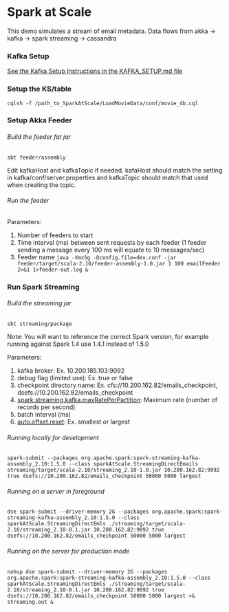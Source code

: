 # Spark at Scale
 
This demo simulates a stream of email metadata.  Data flows from akka -> kafka -> spark streaming -> cassandra

### Kafka Setup 

[See the Kafka Setup Instructions in the KAFKA_SETUP.md file](KAFKA_SETUP.md)

### Setup the KS/table

`cqlsh -f /path_to_SparkAtScale/LoadMovieData/conf/movie_db.cql` 


### Setup Akka Feeder

###### Build the feeder fat jar   
`sbt feeder/assembly`

Edit kafkaHost and kafkaTopic if needed. kafaHost should match the setting in kafka/conf/server.properties and kafkaTopic should match that used when creating the topic.

###### Run the feeder

Parameters:
1. Number of feeders to start 
2. Time interval (ms) between sent requests by each feeder (1 feeder sending a message every 100 ms will equate to 10 messages/sec)
3. Feeder name
`java -Xmx5g -Dconfig.file=dev.conf -jar feeder/target/scala-2.10/feeder-assembly-1.0.jar 1 100 emailFeeder 2>&1 1>feeder-out.log &`


### Run Spark Streaming

###### Build the streaming jar
`sbt streaming/package`

Note: You will want to reference the correct Spark version, for example running against Spark 1.4 use 1.4.1 instead of 1.5.0

Parameters:
1. kafka broker: Ex. 10.200.185.103:9092 
2. debug flag (limited use): Ex. true or false 
3. checkpoint directory name: Ex. cfs://10.200.162.82/emails_checkpoint, dsefs://10.200.162.82/emails_checkpoint
4. [spark.streaming.kafka.maxRatePerPartition](http://spark.apache.org/docs/latest/configuration.html#spark-streaming): Maximum rate (number of records per second) 
5. batch interval (ms) 
6. [auto.offset.reset](http://spark.apache.org/docs/latest/api/scala/index.html#org.apache.spark.streaming.kafka.KafkaUtils$): Ex. smallest or largest

###### Running locally for development
`spark-submit --packages org.apache.spark:spark-streaming-kafka-assembly_2.10:1.5.0 --class sparkAtScale.StreamingDirectEmails streaming/target/scala-2.10/streaming_2.10-1.0.jar 10.200.162.82:9092 true dsefs://10.200.162.82/emails_checkpoint 50000 5000 largest`
 
###### Running on a server in foreground
`dse spark-submit --driver-memory 2G --packages org.apache.spark:spark-streaming-kafka-assembly_2.10:1.5.0 --class sparkAtScale.StreamingDirectEmls ./streaming/target/scala-2.10/streaming_2.10-0.1.jar 10.200.162.82:9092 true dsefs://10.200.162.82/emails_checkpoint 50000 5000 largest`
 
###### Running on the server for production mode
`nohup dse spark-submit --driver-memory 2G --packages org.apache.spark:spark-streaming-kafka-assembly_2.10:1.5.0 --class sparkAtScale.StreamingDirectEmls ./streaming/target/scala-2.10/streaming_2.10-0.1.jar 10.200.162.82:9092 true dsefs://10.200.162.82/emails_checkpoint 50000 5000 largest >& streaming.out &`
